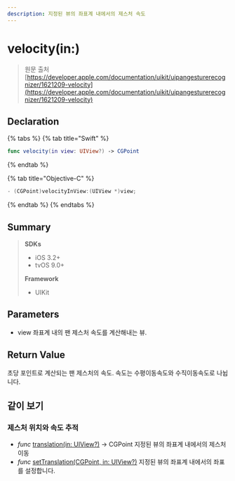 ```yaml
---
description: 지정된 뷰의 좌표계 내에서의 제스처 속도
---
```


# velocity\(in:\)

> 원문 출처  
> [https://developer.apple.com/documentation/uikit/uipangesturerecognizer/1621209-velocity](https://developer.apple.com/documentation/uikit/uipangesturerecognizer/1621209-velocity)

## Declaration

{% tabs %}
{% tab title="Swift" %}
```swift
func velocity(in view: UIView?) -> CGPoint
```
{% endtab %}

{% tab title="Objective-C" %}
```objectivec
- (CGPoint)velocityInView:(UIView *)view;
```
{% endtab %}
{% endtabs %}

## Summary

> **SDKs**
>
> * iOS 3.2+
> * tvOS 9.0+
>
> **Framework**
>
> * UIKit

## Parameters

* view 좌표계 내의 팬 제스처 속도를 계산해내는 뷰.

## Return Value

초당 포인트로 계산되는 팬 제스처의 속도. 속도는 수평이동속도와 수직이동속도로 나뉩니다.

## 같이 보기

### 제스처 위치와 속도 추적

* _func_ [translation\(in: UIView?\)](translation-in.md) -&gt; CGPoint 지정된 뷰의 좌표계 내에서의 제스처 이동
* _func_ [setTranslation\(CGPoint, in: UIView?\)](settranslation-_-in.md) 지정된 뷰의 좌표계 내에서의 좌표를 설정합니다.

